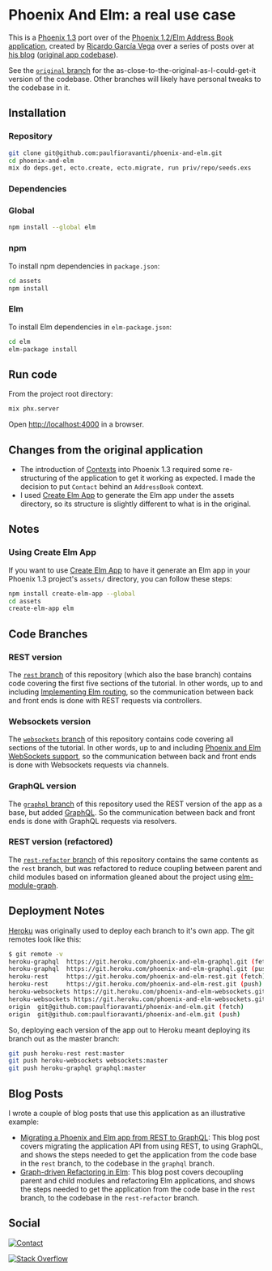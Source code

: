 # Phoenix And Elm: a real use case

This is a [Phoenix 1.3][] port over of the
[Phoenix 1.2/Elm Address Book application][], created by
[Ricardo García Vega][] over a series of posts over at
[his blog][codeloveandboards] ([original app codebase][]).

See the [`original` branch][] for the as-close-to-the-original-as-I-could-get-it
version of the codebase. Other branches will likely have personal tweaks to the
codebase in it.

## Installation

### Repository

```sh
git clone git@github.com:paulfioravanti/phoenix-and-elm.git
cd phoenix-and-elm
mix do deps.get, ecto.create, ecto.migrate, run priv/repo/seeds.exs
```

### Dependencies

### Global

```sh
npm install --global elm
```

### npm

To install npm dependencies in `package.json`:

```sh
cd assets
npm install
```

### Elm

To install Elm dependencies in `elm-package.json`:

```sh
cd elm
elm-package install
```

## Run code

From the project root directory:

```sh
mix phx.server
```

Open <http://localhost:4000> in a browser.

## Changes from the original application

- The introduction of [Contexts][] into Phoenix 1.3 required some re-structuring
  of the application to get it working as expected. I made the decision to put
  `Contact` behind an `AddressBook` context.
- I used [Create Elm App][] to generate the Elm app under the assets directory,
  so its structure is slightly different to what is in the original.

## Notes

### Using Create Elm App

If you want to use [Create Elm App][] to have it generate an Elm app in your
Phoenix 1.3 project's `assets/` directory, you can follow these steps:

```sh
npm install create-elm-app --global
cd assets
create-elm-app elm
```

## Code Branches

### REST version

The [`rest` branch][] of this repository (which also the base branch) contains
code covering the first five sections of the tutorial. In other words, up to and
including [Implementing Elm routing][], so the communication between back
and front ends is done with REST requests via controllers.

### Websockets version

The [`websockets` branch][] of this repository contains code covering all
sections of the tutorial. In other words, up to and including
[Phoenix and Elm WebSockets support][], so the communication between back and
front ends is done with Websockets requests via channels.

### GraphQL version

The [`graphql` branch][] of this repository used the REST version of the app as
a base, but added [GraphQL][]. So the communication between back and front ends
is done with GraphQL requests via resolvers.

### REST version (refactored)

The [`rest-refactor` branch][] of this repository contains the same contents
as the `rest` branch, but was refactored to reduce coupling between parent and
child modules based on information gleaned about the project using
[elm-module-graph][].

## Deployment Notes

[Heroku][] was originally used to deploy each branch to it's own app. The git
remotes look like this:

```sh
$ git remote -v
heroku-graphql  https://git.heroku.com/phoenix-and-elm-graphql.git (fetch)
heroku-graphql  https://git.heroku.com/phoenix-and-elm-graphql.git (push)
heroku-rest     https://git.heroku.com/phoenix-and-elm-rest.git (fetch)
heroku-rest     https://git.heroku.com/phoenix-and-elm-rest.git (push)
heroku-websockets https://git.heroku.com/phoenix-and-elm-websockets.git (fetch)
heroku-websockets https://git.heroku.com/phoenix-and-elm-websockets.git (push)
origin  git@github.com:paulfioravanti/phoenix-and-elm.git (fetch)
origin  git@github.com:paulfioravanti/phoenix-and-elm.git (push)
```

So, deploying each version of the app out to Heroku meant deploying its branch
out as the master branch:

```sh
git push heroku-rest rest:master
git push heroku-websockets websockets:master
git push heroku-graphql graphql:master
```

## Blog Posts

I wrote a couple of blog posts that use this application as an illustrative
example:

- [Migrating a Phoenix and Elm app from REST to GraphQL][]: This blog post
  covers migrating the application API from using REST, to using GraphQL, and
  shows the steps needed to get the application from the code base in the `rest`
  branch, to the codebase in the `graphql` branch.
- [Graph-driven Refactoring in Elm][]: This blog post covers decoupling parent
  and child modules and refactoring Elm applications, and shows the steps needed
  to get the application from the code base in the `rest` branch, to the
  codebase in the `rest-refactor` branch.

## Social

[![Contact][twitter-badge]][twitter-url]

[![Stack Overflow][stackoverflow-badge]][stackoverflow-url]

[codeloveandboards]: http://codeloveandboards.com/
[Contexts]: https://hexdocs.pm/phoenix/contexts.html
[Create Elm App]: https://github.com/halfzebra/create-elm-app
[elm-module-graph]: https://github.com/justinmimbs/elm-module-graph
[Graph-driven Refactoring in Elm]: https://paulfioravanti.com/blog/2018/03/17/graph-driven-refactoring-in-elm/
[GraphQL]: http://graphql.org/
[`graphql` branch]: https://github.com/paulfioravanti/phoenix-and-elm/tree/graphql
[Heroku]: https://www.heroku.com/
[Implementing Elm routing]: http://codeloveandboards.com/blog/2017/03/07/phoenix-and-elm-a-real-use-case-pt-5/
[Migrating a Phoenix and Elm app from REST to GraphQL]: https://paulfioravanti.com/blog/2018/03/06/migrating-a-phoenix-and-elm-app-from-rest-to-graphql/
[`original` branch]: https://github.com/paulfioravanti/phoenix-and-elm/tree/original
[original app codebase]: https://github.com/bigardone/phoenix-and-elm
[Phoenix 1.2/Elm Address Book application]: http://codeloveandboards.com/blog/2017/02/02/phoenix-and-elm-a-real-use-case-pt-1/
[Phoenix 1.3]: http://phoenixframework.org/blog/phoenix-1-3-0-released
[Phoenix and Elm WebSockets support]: http://codeloveandboards.com/blog/2017/03/19/phoenix-and-elm-a-real-use-case-pt-6/
[Ricardo García Vega]: https://twitter.com/bigardone
[`rest` branch]: https://github.com/paulfioravanti/phoenix-and-elm/tree/rest
[`rest-refactor` branch]: https://github.com/paulfioravanti/phoenix-and-elm/tree/rest-refactor
[stackoverflow-badge]: http://stackoverflow.com/users/flair/567863.png
[stackoverflow-url]: http://stackoverflow.com/users/567863/paul-fioravanti
[twitter-badge]: https://img.shields.io/badge/contact-%40paulfioravanti-blue.svg
[twitter-url]: https://twitter.com/paulfioravanti
[`websockets` branch]: https://github.com/paulfioravanti/phoenix-and-elm/tree/websockets
